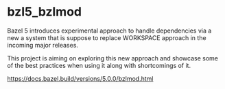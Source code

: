 # bzl5_bzlmod

Bazel 5 introduces experimental approach to handle dependencies via a new a system that is suppose to replace WORKSPACE approach in the incoming major releases.

This project is aiming on exploring this new approach and showcase some of the best practices when using it along with shortcomings of it.

https://docs.bazel.build/versions/5.0.0/bzlmod.html
